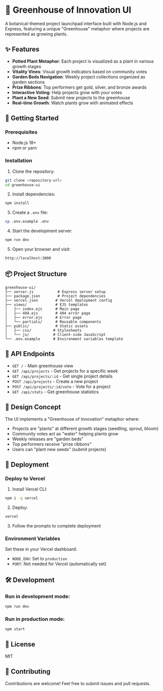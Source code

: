 # 🌱 Greenhouse of Innovation UI

A botanical-themed project launchpad interface built with Node.js and Express, featuring a unique "Greenhouse" metaphor where projects are represented as growing plants.

## ✨ Features

- **Potted Plant Metaphor**: Each project is visualized as a plant in various growth stages
- **Vitality Vines**: Visual growth indicators based on community votes
- **Garden Beds Navigation**: Weekly project collections organized as garden sections
- **Prize Ribbons**: Top performers get gold, silver, and bronze awards
- **Interactive Voting**: Help projects grow with your votes
- **Plant a New Seed**: Submit new projects to the greenhouse
- **Real-time Growth**: Watch plants grow with animated effects

## 🚀 Getting Started

### Prerequisites

- Node.js 18+ 
- npm or yarn

### Installation

1. Clone the repository:
```bash
git clone <repository-url>
cd greenhouse-ui
```

2. Install dependencies:
```bash
npm install
```

3. Create a `.env` file:
```bash
cp .env.example .env
```

4. Start the development server:
```bash
npm run dev
```

5. Open your browser and visit:
```
http://localhost:3000
```

## 📦 Project Structure

```
greenhouse-ui/
├── server.js           # Express server setup
├── package.json        # Project dependencies
├── vercel.json        # Vercel deployment config
├── views/             # EJS templates
│   ├── index.ejs      # Main page
│   ├── 404.ejs        # 404 error page
│   ├── error.ejs      # Error page
│   └── partials/      # Reusable components
├── public/            # Static assets
│   ├── css/          # Stylesheets
│   └── js/           # Client-side JavaScript
└── .env.example      # Environment variables template
```

## 🌿 API Endpoints

- `GET /` - Main greenhouse view
- `GET /api/projects` - Get projects for a specific week
- `GET /api/projects/:id` - Get single project details
- `POST /api/projects` - Create a new project
- `POST /api/projects/:id/vote` - Vote for a project
- `GET /api/stats` - Get greenhouse statistics

## 🎨 Design Concept

The UI implements a "Greenhouse of Innovation" metaphor where:
- Projects are "plants" at different growth stages (seedling, sprout, bloom)
- Community votes act as "water" helping plants grow
- Weekly releases are "garden beds" 
- Top performers receive "prize ribbons"
- Users can "plant new seeds" (submit projects)

## 🚢 Deployment

### Deploy to Vercel

1. Install Vercel CLI:
```bash
npm i -g vercel
```

2. Deploy:
```bash
vercel
```

3. Follow the prompts to complete deployment

### Environment Variables

Set these in your Vercel dashboard:
- `NODE_ENV`: Set to `production`
- `PORT`: Not needed for Vercel (automatically set)

## 🛠️ Development

### Run in development mode:
```bash
npm run dev
```

### Run in production mode:
```bash
npm start
```

## 📝 License

MIT

## 🤝 Contributing

Contributions are welcome! Feel free to submit issues and pull requests.